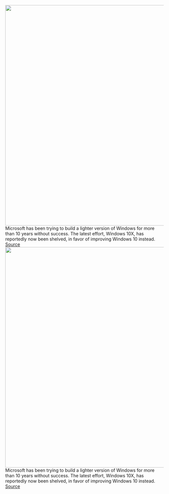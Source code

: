 <img src='https://cdn.vox-cdn.com/thumbor/RLF-_LgBNGptsfmvswzKW6Z51ts=/0x0:2040x1360/1200x800/filters:focal(857x517:1183x843)/cdn.vox-cdn.com/uploads/chorus_image/image/69252154/akrales_190930_3649_0349.0.jpg' width='700px' /><br/>
Microsoft has been trying to build a lighter version of Windows for more than 10 years without success. The latest effort, Windows 10X, has reportedly now been shelved, in favor of improving Windows 10 instead.
<a href='https://www.theverge.com/2021/5/7/22424700/microsoft-windows-10-x-canceled-rumors'> Source <a/><img src='https://cdn.vox-cdn.com/thumbor/RLF-_LgBNGptsfmvswzKW6Z51ts=/0x0:2040x1360/1200x800/filters:focal(857x517:1183x843)/cdn.vox-cdn.com/uploads/chorus_image/image/69252154/akrales_190930_3649_0349.0.jpg' width='700px' /><br/>
Microsoft has been trying to build a lighter version of Windows for more than 10 years without success. The latest effort, Windows 10X, has reportedly now been shelved, in favor of improving Windows 10 instead.
<a href='https://www.theverge.com/2021/5/7/22424700/microsoft-windows-10-x-canceled-rumors'> Source <a/>